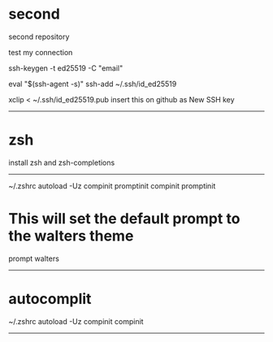 # second
second repository

test my connection

ssh-keygen -t ed25519 -C "email"

eval "$(ssh-agent -s)"
ssh-add ~/.ssh/id_ed25519

xclip < ~/.ssh/id_ed25519.pub
insert this on github as New SSH key

-------------------------------

# zsh
install zsh and zsh-completions

-------------------------------

~/.zshrc
autoload -Uz compinit promptinit
compinit
promptinit

# This will set the default prompt to the walters theme
prompt walters

----------------------------

# autocomplit

~/.zshrc
autoload -Uz compinit
compinit

-----------------------------

